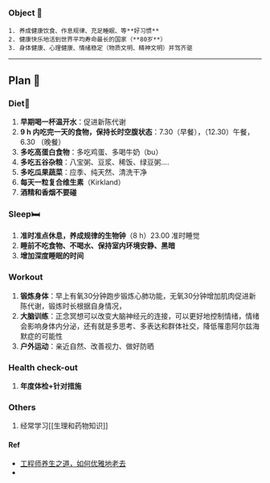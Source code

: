 ### Object 🎯
```ad-summary
1. 养成健康饮食、作息规律、充足睡眠、等**好习惯**
2. 健康快乐地活到世界平均寿命最长的国家（**80岁**）
3. 身体健康、心理健康、情绪稳定（物质文明、精神文明）并驾齐驱

```

---
## Plan 🪫
### Diet🍜
1. **早期喝一杯温开水**：促进新陈代谢
2. **9 h 内吃完一天的食物，保持长时空腹状态**：7.30（早餐），（12.30）午餐，6.30 （晚餐）
3. **多吃高蛋白食物**：多吃鸡蛋、多喝牛奶（bu）
4. **多吃五谷杂粮**：八宝粥、豆浆、稀饭、绿豆粥....
5. **多吃瓜果蔬菜**：应季、纯天然、清洗干净
6. **每天一粒复合维生素**（Kirkland）
7. **酒精和香烟不要碰**
### Sleep🛏️
1. **准时准点休息，养成规律的生物钟**（8 h）23.00 准时睡觉
2. **睡前不吃食物、不喝水、保持室内环境安静、黑暗**
3. **增加深度睡眠的时间**
### Workout 
1. **锻炼身体**：早上有氧30分钟跑步锻炼心肺功能，无氧30分钟增加肌肉促进新陈代谢，锻炼时长根据自身情况，
2. **大脑训练**：正念冥想可以改变大脑神经元的连接，可以更好地控制情绪，情绪会影响身体内分泌，还有就是多思考、多表达和群体社交，降低罹患阿尔兹海默症的可能性
3. **户外运动**：亲近自然、改善视力、做好防晒
### Health check-out 
1. **年度体检+针对措施**

### Others 
1. 经常学习[[生理和药物知识]]

#### Ref 
- [工程师养生之道，如何优雅地老去](https://mp.weixin.qq.com/s/zCz-aZK1hVW5duNuyLahuw)
- 